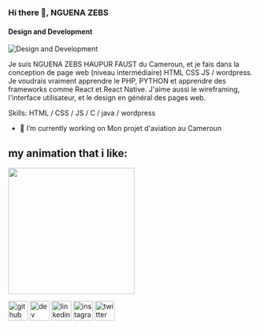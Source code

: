 ### Hi there 👋, NGUENA ZEBS
#### Design and Development
![Design and Development](https://pbs.twimg.com/profile_banners/1313827856842199040/1645097782/1080x360)

Je suis NGUENA ZEBS HAUPUR FAUST du Cameroun, et je fais dans la conception de page web (niveau intermédiaire) HTML CSS JS / wordpress. Je voudrais vraiment apprendre le PHP, PYTHON et apprendre des frameworks comme React et React Native. J'aime aussi le wireframing, l'interface utilisateur, et le design en général des pages web.

Skills: HTML / CSS / JS / C  / java / wordpress

- 🔭 I’m currently working on Mon projet d'aviation au Cameroun 
## my animation that i like:
<img src="https://github.com/PILOTEZEBS/pagetestpilotezebs/blob/772888e1e0135340da8ed6aa46ade1ba4a0960f5/anim.gif" width="256" />

[<img src='https://cdn.jsdelivr.net/npm/simple-icons@3.0.1/icons/github.svg' alt='github' height='40'>](https://github.com/PILOTEZEBS)  [<img src='https://cdn.jsdelivr.net/npm/simple-icons@3.0.1/icons/dev-dot-to.svg' alt='dev' height='40'>](https://dev.to/pilotezebs)  [<img src='https://cdn.jsdelivr.net/npm/simple-icons@3.0.1/icons/linkedin.svg' alt='linkedin' height='40'>](https://www.linkedin.com/in/pilotezebs/)  [<img src='https://cdn.jsdelivr.net/npm/simple-icons@3.0.1/icons/instagram.svg' alt='instagram' height='40'>](https://www.instagram.com/pilote_zebs/)  [<img src='https://cdn.jsdelivr.net/npm/simple-icons@3.0.1/icons/twitter.svg' alt='twitter' height='40'>](https://twitter.com/pilotezebs)  





